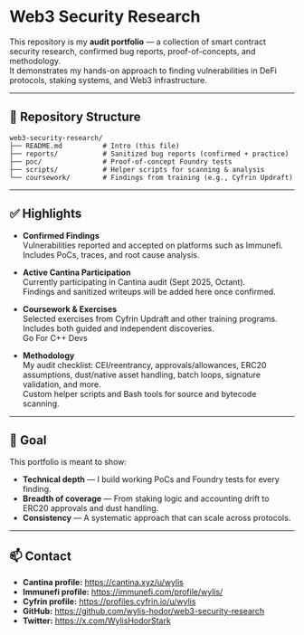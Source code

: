 # Web3 Security Research

This repository is my **audit portfolio** — a collection of smart contract security research, confirmed bug reports, proof-of-concepts, and methodology.  
It demonstrates my hands-on approach to finding vulnerabilities in DeFi protocols, staking systems, and Web3 infrastructure.

---

## 📂 Repository Structure

```
web3-security-research/
├── README.md          # Intro (this file)
├── reports/           # Sanitized bug reports (confirmed + practice)
├── poc/               # Proof-of-concept Foundry tests
├── scripts/           # Helper scripts for scanning & analysis
└── coursework/        # Findings from training (e.g., Cyfrin Updraft)
```

---

## ✅ Highlights

- **Confirmed Findings**  
  Vulnerabilities reported and accepted on platforms such as Immunefi.  
  Includes PoCs, traces, and root cause analysis.  

- **Active Cantina Participation**  
  Currently participating in Cantina audit (Sept 2025, Octant).  
  Findings and sanitized writeups will be added here once confirmed.  

- **Coursework & Exercises**  
  Selected exercises from Cyfrin Updraft and other training programs.  
  Includes both guided and independent discoveries.  
  Go For C++ Devs

- **Methodology**  
  My audit checklist: CEI/reentrancy, approvals/allowances, ERC20 assumptions, dust/native asset handling, batch loops, signature validation, and more.  
  Custom helper scripts and Bash tools for source and bytecode scanning.  

---

## 🎯 Goal

This portfolio is meant to show:

- **Technical depth** — I build working PoCs and Foundry tests for every finding.  
- **Breadth of coverage** — From staking logic and accounting drift to ERC20 approvals and dust handling.  
- **Consistency** — A systematic approach that can scale across protocols.  

---

## 📫 Contact

- **Cantina profile:** https://cantina.xyz/u/wylis
- **Immunefi profile:** https://immunefi.com/profile/wylis/
- **Cyfrin profile:** https://profiles.cyfrin.io/u/wylis
- **GitHub:** https://github.com/wylis-hodor/web3-security-research
- **Twitter:** https://x.com/WylisHodorStark
